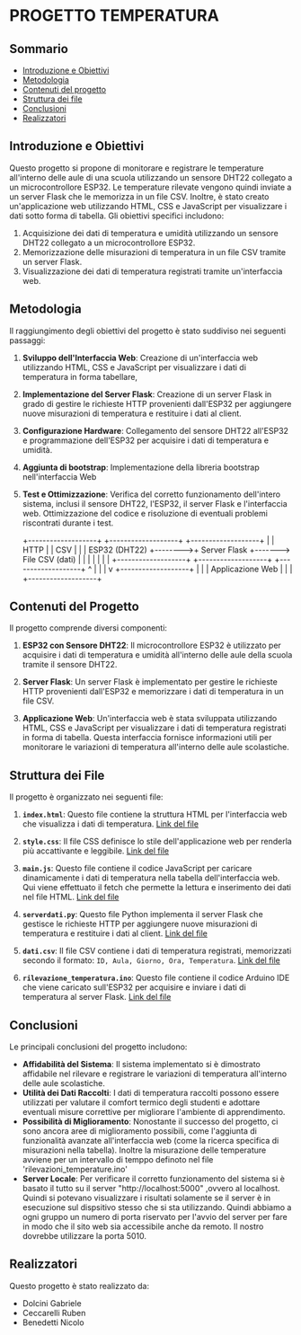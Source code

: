 # PROGETTO TEMPERATURA

## Sommario

- [Introduzione e Obiettivi](#introduzione-e-obiettivi)
- [Metodologia](#metodologia)
- [Contenuti del progetto](#contenuti-del-progetto)
- [Struttura dei file](#struttura-dei-file)
- [Conclusioni](#conclusioni)
- [Realizzatori](#realizzatori)

## Introduzione e Obiettivi

Questo progetto si propone di monitorare e registrare le temperature all'interno delle aule di una scuola utilizzando un sensore DHT22 collegato a un microcontrollore ESP32. Le temperature rilevate vengono quindi inviate a un server Flask che le memorizza in un file CSV. Inoltre, è stato creato un'applicazione web utilizzando HTML, CSS e JavaScript per visualizzare i dati sotto forma di tabella. Gli obiettivi specifici includono:

1. Acquisizione dei dati di temperatura e umidità utilizzando un sensore DHT22 collegato a un microcontrollore ESP32.
2. Memorizzazione delle misurazioni di temperatura in un file CSV tramite un server Flask.
3. Visualizzazione dei dati di temperatura registrati tramite un'interfaccia web.

## Metodologia

Il raggiungimento degli obiettivi del progetto è stato suddiviso nei seguenti passaggi:

1. **Sviluppo dell'Interfaccia Web**: Creazione di un'interfaccia web utilizzando HTML, CSS e JavaScript per visualizzare i dati di temperatura in forma tabellare,

2. **Implementazione del Server Flask**: Creazione di un server Flask in grado di gestire le richieste HTTP provenienti dall'ESP32 per aggiungere nuove misurazioni di temperatura e restituire i dati al client.

3. **Configurazione Hardware**: Collegamento del sensore DHT22 all'ESP32 e programmazione dell'ESP32 per acquisire i dati di temperatura e umidità.

4. **Aggiunta di bootstrap**: Implementazione della libreria bootstrap nell'interfaccia Web  

5. **Test e Ottimizzazione**: Verifica del corretto funzionamento dell'intero sistema, inclusi il sensore DHT22, l'ESP32, il server Flask e l'interfaccia web. Ottimizzazione del codice e risoluzione di eventuali problemi riscontrati durante i test.
   
    +-------------------+         +-------------------+       +-------------------+
    |                   |  HTTP   |                   |  CSV  |                   |
    |    ESP32 (DHT22)  +-------->+   Server Flask    +------->  File CSV (dati) |
    |                   |         |                   |       |                   |
    +-------------------+         +-------------------+       +-------------------+
                                           ^
                                           |
                                           |
                                           |
                                           v
                                  +-------------------+
                                  |                   |
                                  | Applicazione Web  |
                                  |                   |
                                  +-------------------+

## Contenuti del Progetto

Il progetto comprende diversi componenti:

1. **ESP32 con Sensore DHT22**: Il microcontrollore ESP32 è utilizzato per acquisire i dati di temperatura e umidità all'interno delle aule della scuola tramite il sensore DHT22.

2. **Server Flask**: Un server Flask è implementato per gestire le richieste HTTP provenienti dall'ESP32 e memorizzare i dati di temperatura in un file CSV.

3. **Applicazione Web**: Un'interfaccia web è stata sviluppata utilizzando HTML, CSS e JavaScript per visualizzare i dati di temperatura registrati in forma di tabella. Questa interfaccia fornisce informazioni utili per monitorare le variazioni di temperatura all'interno delle aule scolastiche.

## Struttura dei File

Il progetto è organizzato nei seguenti file:

1. **`index.html`**: Questo file contiene la struttura HTML per l'interfaccia web che visualizza i dati di temperatura. 
[Link del file](Progetto%20temperatura/index.html)

2. **`style.css`**: Il file CSS definisce lo stile dell'applicazione web per renderla più accattivante e leggibile.
[Link del file](Progetto%20temperatura/css/style.css)

3. **`main.js`**: Questo file contiene il codice JavaScript per caricare dinamicamente i dati di temperatura nella tabella dell'interfaccia web. Qui viene effettuato il fetch che permette la lettura e inserimento dei dati nel file HTML.
[Link del file](Progetto%20temperatura/js/main.js)

4. **`serverdati.py`**: Questo file Python implementa il server Flask che gestisce le richieste HTTP per aggiungere nuove misurazioni di temperatura e restituire i dati al client.
[Link del file](Progetto%20temperatura/serverdati.py)

5. **`dati.csv`**: Il file CSV contiene i dati di temperatura registrati, memorizzati secondo il formato: `ID, Aula, Giorno, Ora, Temperatura`.
[Link del file](Progetto%20temperatura/dati.csv)

6. **`rilevazione_temperatura.ino`**: Questo file contiene il codice Arduino IDE che viene caricato sull'ESP32 per acquisire e inviare i dati di temperatura al server Flask.
[Link del file](Progetto%20temperatura/arduino/rilevazione_temperatura.ino)


## Conclusioni
Le principali conclusioni del progetto includono:

- **Affidabilità del Sistema**: Il sistema implementato si è dimostrato affidabile nel rilevare e registrare le variazioni di temperatura all'interno delle aule scolastiche.
- **Utilità dei Dati Raccolti**: I dati di temperatura raccolti possono essere utilizzati per valutare il comfort termico degli studenti e adottare eventuali misure correttive per migliorare l'ambiente di apprendimento.
- **Possibilità di Miglioramento**: Nonostante il successo del progetto, ci sono ancora aree di miglioramento possibili, come l'aggiunta di funzionalità avanzate all'interfaccia web (come la ricerca specifica di misurazioni nella tabella). Inoltre la misurazione delle temperature avviene per un intervallo di temppo definoto nel file 'rilevazioni_temperature.ino'
- **Server Locale**: Per verificare il corretto funzionamento del sistema si è basato il tutto su il server "http://localhost:5000" ,ovvero al localhost. Quindi si potevano visualizzare i risultati solamente se il server è in esecuzione sul dispsitivo stesso che si sta utilizzando. Quindi abbiamo a ogni gruppo un numero di porta riservato per l'avvio del server per fare in modo che il sito web sia accessibile anche da remoto. Il nostro dovrebbe utilizzare la porta 5010.

## Realizzatori

Questo progetto è stato realizzato da:

- Dolcini Gabriele
- Ceccarelli Ruben
- Benedetti Nicolo
